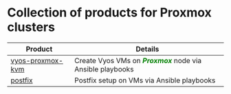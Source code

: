 # Collection of products for Proxmox clusters

| Product | Details |
|------|-------|
| [vyos-proxmox-kvm](./vyos-proxmox-kvm) | Create Vyos VMs on ***<font color="green">Proxmox</font>*** node via Ansible playbooks |
| [postfix](./postfix) | Postfix setup on VMs via Ansible playbooks |
